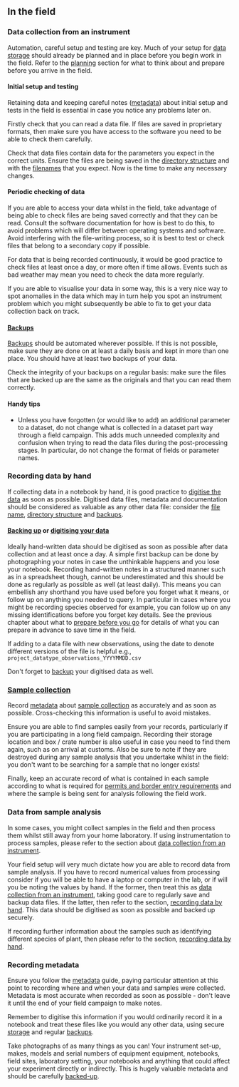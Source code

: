 
## In the field

### Data collection from an instrument

Automation, careful setup and testing are key. Much of your setup for [data storage](#storing-data) should already be planned and in place before you begin work in the field. Refer to the [planning](#before-you-go) section for what to think about and prepare before you arrive in the field.

#### Initial setup and testing

Retaining data and keeping careful notes ([metadata](#metadata)) about initial setup and tests in the field is essential in case you notice any problems later on.

Firstly check that you can read a data file. If files are saved in proprietary formats, then make sure you have access to the software you need to be able to check them carefully.

Check that data files contain data for the parameters you expect in the correct units. Ensure the files are being saved in the [directory structure](#directory-structure) and with the [filenames](#file-naming) that you expect. Now is the time to make any necessary changes.

#### Periodic checking of data

If you are able to access your data whilst in the field, take advantage of being able to check files are being saved correctly and that they can be read. Consult the software documentation for how is best to do this, to avoid problems which will differ between operating systems and software. Avoid interfering with the file-writing process, so it is best to test or check files that belong to a secondary copy if possible.

For data that is being recorded continuously, it would be good practice to check files at least once a day, or more often if time allows. Events such as bad weather may mean you need to check the data more regularly.

If you are able to visualise your data in some way, this is a very nice way to spot anomalies in the data which may in turn help you spot an instrument problem which you might subsequently be able to fix to get your data collection back on track.

#### [Backups](#backing-up-data)

[Backups](#backing-up-data) should be automated wherever possible. If this is not possible, make sure they are done on at least a daily basis and kept in more than one place. You should have at least two backups of your data.

Check the integrity of your backups on a regular basis: make sure the files that are backed up are the same as the originals and that you can read them correctly.

#### Handy tips

* Unless you have forgotten (or would like to add) an additional parameter to a dataset, do not change what is collected in a dataset part way through a field campaign. This adds much unneeded complexity and confusion when trying to read the data files during the post-processing stages. In particular, do not change the format of fields or parameter names.

### Recording data by hand

If collecting data in a notebook by hand, it is good practice to [digitise the data](#data-backup-and-digitisation) as soon as possible. Digitised data files, metadata and documentation should be considered as valuable as any other data file: consider the [file name](#file-naming), [directory structure](#directory-structure) and [backups](#backing-up-data).

#### [Backing up](#backing-up-data) or [digitising your data](#data-backup-and-digitisation)

Ideally hand-written data should be digitised as soon as possible after data collection and at least once a day. A simple first backup can be done by photographing your notes in case the unthinkable happens and you lose your notebook. Recording hand-written notes in a structured manner such as in a spreadsheet though, cannot be underestimated and this should be done as regularly as possible as well (at least daily). This means you can embellish any shorthand you have used before you forget what it means, or follow up on anything you needed to query. In particular in cases where you might be recording species observed for example, you can follow up on any missing identifications before you forget key details. See the previous chapter about what to [prepare before you go](#preparing-for-data-collection-by-hand) for details of what you can prepare in advance to save time in the field.

If adding to a data file with new observations, using the date to denote different versions of the file is helpful e.g., ``project_datatype_observations_YYYYMMDD.csv``

Don't forget to [backup](#backing-up-data) your digitised data as well.

### [Sample collection](#collecting-samples)

Record [metadata](#metadata) about [sample collection](#collecting-samples) as accurately and as soon as possible. Cross-checking this information is useful to avoid mistakes.

Ensure you are able to find samples easily from your records, particularly if you are participating in a long field campaign. Recording their storage location and box / crate number is also useful in case you need to find them again, such as on arrival at customs. Also be sure to note if they are destroyed during any sample analysis that you undertake whilst in the field: you don't want to be searching for a sample that no longer exists!

Finally, keep an accurate record of what is contained in each sample according to what is required for [permits and border entry requirements](#travel-and-customs) and where the sample is being sent for analysis following the field work.

### Data from sample analysis

In some cases, you might collect samples in the field and then process them whilst still away from your home laboratory. If using instrumentation to process samples, please refer to the section about [data collection from an instrument](#data-collection-from-an-instrument).

Your field setup will very much dictate how you are able to record data from sample analysis. If you have to record numerical values from processing consider if you will be able to have a laptop or computer in the lab, or if will you be noting the values by hand. If the former, then treat this as [data collection from an instrument](#data-collection-from-an-instrument), taking good care to regularly save and backup data files. If the latter, then refer to the section, [recording data by hand](#recording-data-by-hand). This data should be digitised as soon as possible and backed up securely.

If recording further information about the samples such as identifying different species of plant, then please refer to the section, [recording data by hand](#recording-data-by-hand).

### Recording metadata

Ensure you follow the [metadata](#metadata) guide, paying particular attention at this point to recording where and when your data and samples were collected. Metadata is most accurate when recorded as soon as possible - don't leave it until the end of your field campaign to make notes.

Remember to digitise this information if you would ordinarily record it in a notebook and treat these files like you would any other data, using secure [storage](#storing-data) and regular [backups](#backing-up-data).

Take photographs of as many things as you can! Your instrument set-up, makes, models and serial numbers of equipment equipment, notebooks, field sites, laboratory setting, your notebooks and anything that could affect your experiment directly or indirectly. This is hugely valuable metadata and should be carefully [backed-up](#backing-up-data).